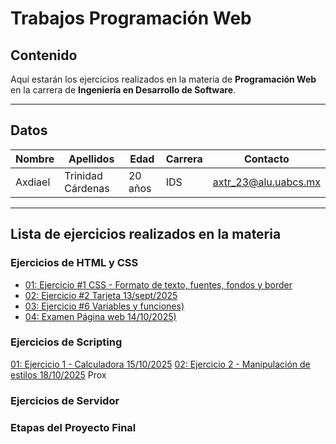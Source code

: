 # Trabajos Programación Web

## Contenido
Aquí estarán los ejercicios realizados en la materia de **Programación Web** en la carrera de **Ingeniería en Desarrollo de Software**.

---

## Datos
| Nombre | Apellidos | Edad | Carrera | Contacto |
|---------|------------|------|----------|-----------|
| Axdiael | Trinidad Cárdenas | 20 años | IDS | axtr_23@alu.uabcs.mx |

---

## Lista de ejercicios realizados en la materia

### Ejercicios de HTML y CSS
- [01: Ejercicio #1 CSS - Formato de texto, fuentes, fondos y border](/ejercicio_01/index.html)
- [02: Ejercicio #2 Tarjeta 13/sept/2025](/ejercicio_tarjeta/index.html)
- [03: Ejercicio #6 Variables y funciones)](/Pagina_Web/index.html)
- [04: Examen Página web 14/10/2025)](/Pagina_Web/index.html)

### Ejercicios de Scripting
[01: Ejercicio 1 - Calculadora 15/10/2025](/JavaScript/index.html)
[02: Ejercicio 2 - Manipulación de estilos 18/10/2025](/Manipulacion_Estilos/index.html)
Prox
### Ejercicios de Servidor

### Etapas del Proyecto Final


